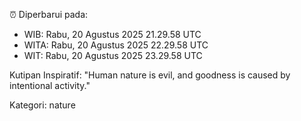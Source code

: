 ⏰ Diperbarui pada:
- WIB: Rabu, 20 Agustus 2025 21.29.58 UTC
- WITA: Rabu, 20 Agustus 2025 22.29.58 UTC
- WIT: Rabu, 20 Agustus 2025 23.29.58 UTC

Kutipan Inspiratif:
"Human nature is evil, and goodness is caused by intentional activity."


Kategori: nature

